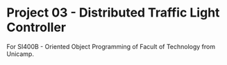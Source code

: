 # Project 03 - Distributed Traffic Light Controller

For SI400B - Oriented Object Programming of Facult of Technology from Unicamp.
